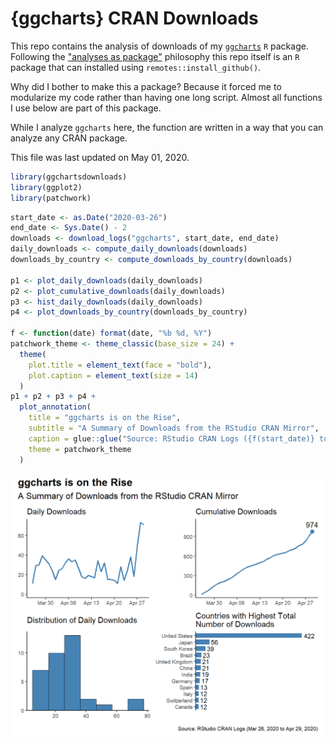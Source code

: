 {ggcharts} CRAN Downloads
================

This repo contains the analysis of downloads of my [`ggcharts`](https://thomas-neitmann.github.io/ggcharts/index.html) `R` package. Following the ["analyses as package"](https://rmflight.github.io/posts/2014/07/analyses_as_packages.html) philosophy this repo itself is an `R` package that can installed using `remotes::install_github()`.

Why did I bother to make this a package? Because it forced me to modularize my code rather than having one long script. Almost all functions I use below are part of this package.

While I analyze `ggcharts` here, the function are written in a way that you can analyze any CRAN package.

This file was last updated on May 01, 2020.

``` r
library(ggchartsdownloads)
library(ggplot2)
library(patchwork)
```

``` r
start_date <- as.Date("2020-03-26")
end_date <- Sys.Date() - 2
downloads <- download_logs("ggcharts", start_date, end_date)
daily_downloads <- compute_daily_downloads(downloads)
downloads_by_country <- compute_downloads_by_country(downloads)

p1 <- plot_daily_downloads(daily_downloads)
p2 <- plot_cumulative_downloads(daily_downloads)
p3 <- hist_daily_downloads(daily_downloads)
p4 <- plot_downloads_by_country(downloads_by_country)

f <- function(date) format(date, "%b %d, %Y")
patchwork_theme <- theme_classic(base_size = 24) +
  theme(
    plot.title = element_text(face = "bold"),
    plot.caption = element_text(size = 14)
  )
p1 + p2 + p3 + p4 +
  plot_annotation(
    title = "ggcharts is on the Rise",
    subtitle = "A Summary of Downloads from the RStudio CRAN Mirror",
    caption = glue::glue("Source: RStudio CRAN Logs ({f(start_date)} to {f(end_date)})"),
    theme = patchwork_theme
  )
```

![](man/figures/README-analysis-1.png)
